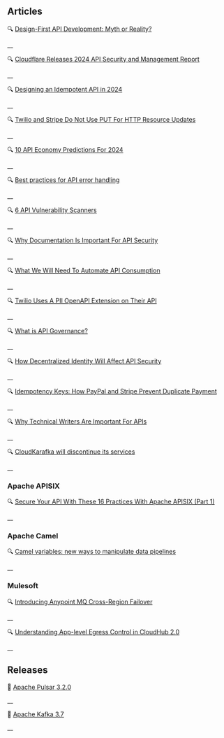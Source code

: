 ## Articles

🔍 [Design-First API Development: Myth or Reality?](https://nordicapis.com/design-first-api-development-myth-or-reality/)

__

🔍 [Cloudflare Releases 2024 API Security and Management Report](https://www.infoq.com/news/2024/01/cloudflare-api-security-report/)

__

🔍 [Designing an Idempotent API in 2024](https://blog.bitsrc.io/design-an-idempotent-api-in-2024-d4a3cf8d8bf2)

__


🔍 [Twilio and Stripe Do Not Use PUT For HTTP Resource Updates](https://apievangelist.com/2024/02/07/twilio-and-stripe-do-not-use-put-for-http-resource-updates/)

__

🔍 [10 API Economy Predictions For 2024](https://nordicapis.com/10-api-economy-predictions-for-2024/)

__

🔍 [Best practices for API error handling](https://blog.postman.com/best-practices-for-api-error-handling/)

__

🔍 [6 API Vulnerability Scanners](https://nordicapis.com/api-vulnerability-scanners/)

__


🔍 [Why Documentation Is Important For API Security](https://nordicapis.com/why-documentation-is-important-for-api-security/)

__

🔍 [What We Will Need To Automate API Consumption](https://apievangelist.com/2024/02/24/what-we-will-need-to-automate-api-consumption/)

__

🔍 [Twilio Uses A PII OpenAPI Extension on Their API](https://apievangelist.com/2024/02/24/twilio-uses-a-pii-openapi-extension-on-their-api/)

__

🔍 [What is API Governance?](https://apievangelist.com/2024/02/22/what-is-api-governance/)

__

🔍 [How Decentralized Identity Will Affect API Security](https://nordicapis.com/how-decentralized-identity-will-affect-api-security/)

__

🔍 [Idempotency Keys: How PayPal and Stripe Prevent Duplicate Payment](https://medium.com/@sahintalha1/the-way-psps-such-as-paypal-stripe-and-adyen-prevent-duplicate-payment-idempotency-keys-615845c185bf)

__

🔍 [Why Technical Writers Are Important For APIs](https://nordicapis.com/why-technical-writers-are-important-for-apis/)

__

🔍 [CloudKarafka will discontinue its services](https://www.cloudkarafka.com/blog/end-of-life-announcement.html)

__


### Apache APISIX

🔍 [Secure Your API With These 16 Practices With Apache APISIX (Part 1)](https://dzone.com/articles/secure-your-api-with-these-16-practices-with-apach)

__

### Apache Camel

🔍 [Camel variables: new ways to manipulate data pipelines](https://raymondmeester.medium.com/camel-variables-new-ways-to-manipulate-data-pipelines-2bf3d31cb26c)

__


### Mulesoft

🔍 [Introducing Anypoint MQ Cross-Region Failover ](https://blogs.mulesoft.com/news/anypoint-platform/anypoint-mq-cross-region-failover/)

__

🔍 [Understanding App-level Egress Control in CloudHub 2.0](https://blogs.mulesoft.com/dev-guides/app-level-egress-control/)

__

## Releases

🚀 [Apache Pulsar 3.2.0](https://pulsar.apache.org/blog/2024/02/12/announcing-apache-pulsar-3-2/)

__

🚀 [Apache Kafka 3.7](https://www.confluent.io/blog/introducing-apache-kafka-3-7/)

__
